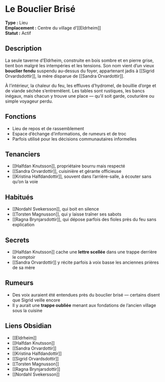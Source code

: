 # Le Bouclier Brisé

**Type :** Lieu  
**Emplacement :** Centre du village d’[[Eldrheim]]  
**Statut :** Actif

## Description
La seule taverne d’Eldrheim, construite en bois sombre et en pierre grise, tient bon malgré les intempéries et les tensions. Son nom vient d’un vieux **bouclier fendu** suspendu au-dessus du foyer, appartenant jadis à [[Sigrid Orvardsdottir]], la mère disparue de [[Sandra Orvardottir]].

À l’intérieur, la chaleur du feu, les effluves d’hydromel, de bouillie d’orge et de viande séchée s’entremêlent. Les tables sont rustiques, les bancs inégaux, mais chacun y trouve une place — qu’il soit garde, couturière ou simple voyageur perdu.

## Fonctions
- Lieu de repos et de rassemblement  
- Espace d’échange d’informations, de rumeurs et de troc  
- Parfois utilisé pour les décisions communautaires informelles

## Tenanciers
- [[Halfdan Knutsson]], propriétaire bourru mais respecté  
- [[Sandra Orvardottir]], cuisinière et gérante officieuse  
- [[Kristina Halfdandottir]], souvent dans l’arrière-salle, à écouter sans qu’on la voie

## Habitués
- [[Nordahl Svekersson]], qui boit en silence  
- [[Torsten Magnusson]], qui y laisse traîner ses sabots  
- [[Ragna Brynjarsdottir]], qui dépose parfois des fioles près du feu sans explication

## Secrets
- [[Halfdan Knutsson]] cache une **lettre scellée** dans une trappe derrière le comptoir  
- [[Sandra Orvardottir]] y récite parfois à voix basse les anciennes prières de sa mère  

## Rumeurs
- Des voix auraient été entendues près du bouclier brisé — certains disent que Sigrid veille encore  
- Il y aurait une **trappe oubliée** menant aux fondations de l’ancien village sous la cuisine  

## Liens Obsidian
- [[Eldrheim]]  
- [[Halfdan Knutsson]]  
- [[Sandra Orvardottir]]  
- [[Kristina Halfdandottir]]  
- [[Sigrid Orvardsdottir]]  
- [[Torsten Magnusson]]  
- [[Ragna Brynjarsdottir]]  
- [[Nordahl Svekersson]]
